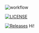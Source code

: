 ![workflow](https://github.com/cam-napier/sem/actions/workflows/main.yml/badge.svg)

[![LICENSE](https://img.shields.io/github/license/cam-napiuer/devops.svg?style=flat-square)](https://github.com/<github-username>/devops/blob/master/LICENSE)

[![Releases](https://img.shields.io/github/release/<github-username>/devops/all.svg?style=flat-square)](https://github.com/cam-napier/devops/releases)
Hi!